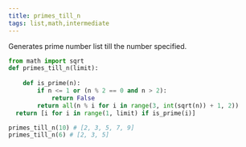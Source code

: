 ```yaml
---
title: primes_till_n
tags: list,math,intermediate
---
```


Generates prime number list till the number specified.

```py
from math import sqrt
def primes_till_n(limit):
  
    def is_prime(n):
        if n <= 1 or (n % 2 == 0 and n > 2):
            return False
        return all(n % i for i in range(3, int(sqrt(n)) + 1, 2))
  return [i for i in range(1, limit) if is_prime(i)]
```

```py
primes_till_n(10) # [2, 3, 5, 7, 9]
primes_till_n(6) # [2, 3, 5]
```
